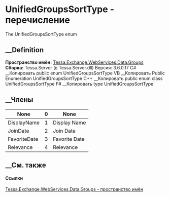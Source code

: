 # UnifiedGroupsSortType - перечисление
The UnifiedGroupsSortType enum
## __Definition
 **Пространство имён:**
[Tessa.Exchange.WebServices.Data.Groups](N_Tessa_Exchange_WebServices_Data_Groups.htm)  
 **Сборка:** Tessa.Server (в Tessa.Server.dll) Версия: 3.6.0.17
C# __Копировать
     public enum UnifiedGroupsSortType
VB __Копировать
     Public Enumeration UnifiedGroupsSortType
C++ __Копировать
     public enum class UnifiedGroupsSortType
F# __Копировать
     type UnifiedGroupsSortType
##  __Члены
None| 0|  None  
---|---|---  
DisplayName| 1|  Display Name  
JoinDate| 2|  Join Date  
FavoriteDate| 3|  Favorite Date  
Relevance| 4|  Relevance  
## __См. также
#### Ссылки
[Tessa.Exchange.WebServices.Data.Groups - пространство
имён](N_Tessa_Exchange_WebServices_Data_Groups.htm)
